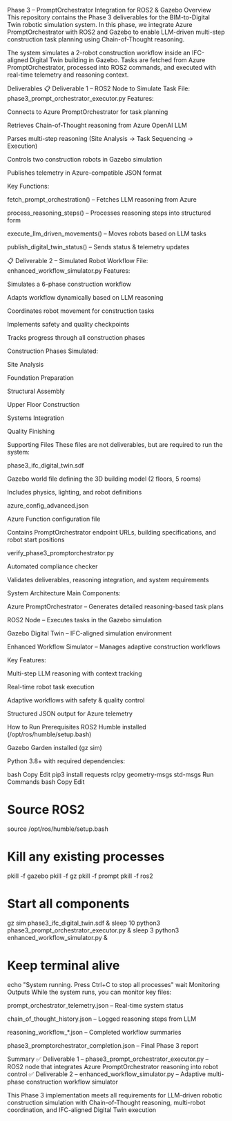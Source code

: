 
Phase 3 – PromptOrchestrator Integration for ROS2 & Gazebo
Overview
This repository contains the Phase 3 deliverables for the BIM-to-Digital Twin robotic simulation system.
In this phase, we integrate Azure PromptOrchestrator with ROS2 and Gazebo to enable LLM-driven multi-step construction task planning using Chain-of-Thought reasoning.

The system simulates a 2-robot construction workflow inside an IFC-aligned Digital Twin building in Gazebo.
Tasks are fetched from Azure PromptOrchestrator, processed into ROS2 commands, and executed with real-time telemetry and reasoning context.

Deliverables
📋 Deliverable 1 – ROS2 Node to Simulate Task
File: phase3_prompt_orchestrator_executor.py
Features:

Connects to Azure PromptOrchestrator for task planning

Retrieves Chain-of-Thought reasoning from Azure OpenAI LLM

Parses multi-step reasoning (Site Analysis → Task Sequencing → Execution)

Controls two construction robots in Gazebo simulation

Publishes telemetry in Azure-compatible JSON format

Key Functions:

fetch_prompt_orchestration() – Fetches LLM reasoning from Azure

process_reasoning_steps() – Processes reasoning steps into structured form

execute_llm_driven_movements() – Moves robots based on LLM tasks

publish_digital_twin_status() – Sends status & telemetry updates

📋 Deliverable 2 – Simulated Robot Workflow
File: enhanced_workflow_simulator.py
Features:

Simulates a 6-phase construction workflow

Adapts workflow dynamically based on LLM reasoning

Coordinates robot movement for construction tasks

Implements safety and quality checkpoints

Tracks progress through all construction phases

Construction Phases Simulated:

Site Analysis

Foundation Preparation

Structural Assembly

Upper Floor Construction

Systems Integration

Quality Finishing

Supporting Files
These files are not deliverables, but are required to run the system:

phase3_ifc_digital_twin.sdf

Gazebo world file defining the 3D building model (2 floors, 5 rooms)

Includes physics, lighting, and robot definitions

azure_config_advanced.json

Azure Function configuration file

Contains PromptOrchestrator endpoint URLs, building specifications, and robot start positions

verify_phase3_promptorchestrator.py

Automated compliance checker

Validates deliverables, reasoning integration, and system requirements

System Architecture
Main Components:

Azure PromptOrchestrator – Generates detailed reasoning-based task plans

ROS2 Node – Executes tasks in the Gazebo simulation

Gazebo Digital Twin – IFC-aligned simulation environment

Enhanced Workflow Simulator – Manages adaptive construction workflows

Key Features:

Multi-step LLM reasoning with context tracking

Real-time robot task execution

Adaptive workflows with safety & quality control

Structured JSON output for Azure telemetry

How to Run
Prerequisites
ROS2 Humble installed (/opt/ros/humble/setup.bash)

Gazebo Garden installed (gz sim)

Python 3.8+ with required dependencies:

bash
Copy
Edit
pip3 install requests rclpy geometry-msgs std-msgs
Run Commands
bash
Copy
Edit
# Source ROS2
source /opt/ros/humble/setup.bash

# Kill any existing processes
pkill -f gazebo
pkill -f gz
pkill -f prompt
pkill -f ros2

# Start all components
gz sim phase3_ifc_digital_twin.sdf &
sleep 10
python3 phase3_prompt_orchestrator_executor.py &
sleep 3
python3 enhanced_workflow_simulator.py &

# Keep terminal alive
echo "System running. Press Ctrl+C to stop all processes"
wait
Monitoring Outputs
While the system runs, you can monitor key files:

prompt_orchestrator_telemetry.json – Real-time system status

chain_of_thought_history.json – Logged reasoning steps from LLM

reasoning_workflow_*.json – Completed workflow summaries

phase3_promptorchestrator_completion.json – Final Phase 3 report

Summary
✅ Deliverable 1 – phase3_prompt_orchestrator_executor.py – ROS2 node that integrates Azure PromptOrchestrator reasoning into robot control
✅ Deliverable 2 – enhanced_workflow_simulator.py – Adaptive multi-phase construction workflow simulator

This Phase 3 implementation meets all requirements for LLM-driven robotic construction simulation with Chain-of-Thought reasoning, multi-robot coordination, and IFC-aligned Digital Twin execution
